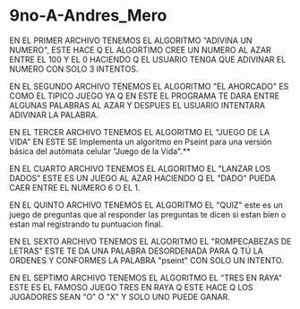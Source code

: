 # 9no-A-Andres_Mero

EN EL PRIMER ARCHIVO TENEMOS EL ALGORITMO "ADIVINA UN NUMERO", ESTE HACE Q EL ALGORTIMO CREE UN NUMERO AL AZAR ENTRE EL 100 Y EL 0 HACIENDO Q EL USUARIO TENGA QUE ADIVINAR EL NUMERO CON SOLO 3 INTENTOS.

EN EL SEGUNDO ARCHIVO TENEMOS EL ALGORITMO "EL AHORCADO" ES COMO EL TIPICO JUEGO YA Q EN ESTE EL PROGRAMA TE DARA ENTRE ALGUNAS PALABRAS AL AZAR Y DESPUES EL USUARIO INTENTARA ADIVINAR LA PALABRA.

EN EL TERCER ARCHIVO TENEMOS EL ALGORITMO EL "JUEGO DE LA VIDA" EN ESTE SE Implementa un algoritmo en Pseint para una versión básica del autómata celular "Juego de la Vida".**

EN EL CUARTO ARCHIVO TENEMOS EL ALGORITMO EL "LANZAR LOS DADOS" ESTE ES UN JUEGO AL AZAR HACIENDO Q EL "DADO" PUEDA CAER ENTRE EL NUMERO 6 O EL 1.

EN EL QUINTO ARCHIVO TENEMOS EL ALGORITMO EL "QUIZ" este es un juego de preguntas que al responder las preguntas te dicen si estan bien o estan mal registrando tu puntuacion final.

EN EL SEXTO ARCHIVO TENEMOS EL ALGORITMO EL "ROMPECABEZAS DE LETRAS" ESTE TE DA UNA PALABRA DESORDENADA PARA Q TÚ LA ORDENES Y CONFORMES LA PALABRA "pseint" CON SOLO UN INTENTO.

EN EL SEPTIMO ARCHIVO TENEMOS EL ALGORITMO EL "TRES EN RAYA" ESTE ES EL FAMOSO JUEGO TRES EN RAYA Q ESTE HACE Q LOS JUGADORES SEAN "O" O "X" Y SOLO UNO PUEDE GANAR.
